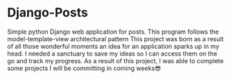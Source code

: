 # Django-Posts
Simple python Django web application for posts. This program follows the model-template-view architectural pattern
This project was born as a result of all those wonderful moments an idea for an application sparks up in my head. I needed a sanctuary to save my ideas so I can access them on the go and track my progress. As a result of this project, I was able to complete some projects I will be committing in coming weeks😎

